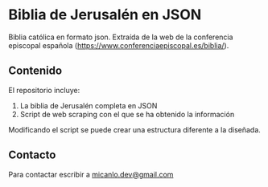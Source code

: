 # Biblia de Jerusalén en JSON
Biblia católica en formato json. Extraída de la web de la conferencia episcopal española (https://www.conferenciaepiscopal.es/biblia/).

## Contenido
El repositorio incluye:
1. La biblia de Jerusalén completa en JSON
2. Script de web scraping con el que se ha obtenido la información

Modificando el script se puede crear una estructura diferente a la diseñada. 

## Contacto
Para contactar escribir a micanlo.dev@gmail.com
